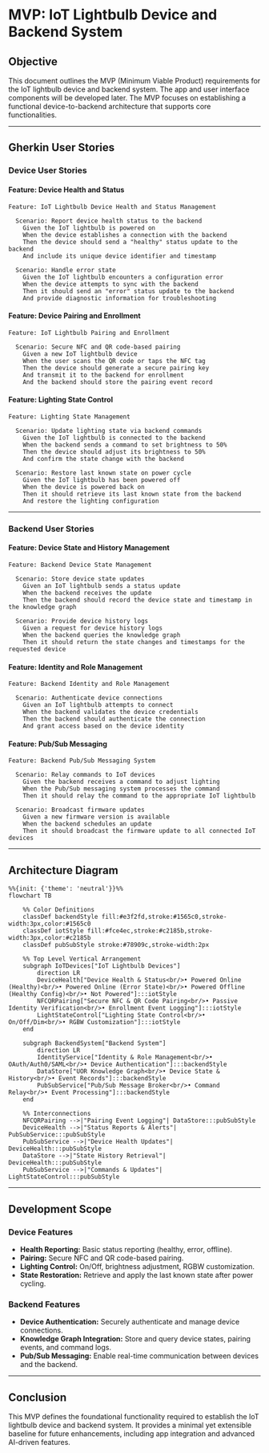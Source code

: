 # MVP: IoT Lightbulb Device and Backend System

## Objective
This document outlines the MVP (Minimum Viable Product) requirements for the IoT lightbulb device and backend system. The app and user interface components will be developed later. The MVP focuses on establishing a functional device-to-backend architecture that supports core functionalities.

---

## Gherkin User Stories

### **Device User Stories**

#### **Feature: Device Health and Status**
```gherkin
Feature: IoT Lightbulb Device Health and Status Management

  Scenario: Report device health status to the backend
    Given the IoT lightbulb is powered on
    When the device establishes a connection with the backend
    Then the device should send a "healthy" status update to the backend
    And include its unique device identifier and timestamp

  Scenario: Handle error state
    Given the IoT lightbulb encounters a configuration error
    When the device attempts to sync with the backend
    Then it should send an "error" status update to the backend
    And provide diagnostic information for troubleshooting
```

#### **Feature: Device Pairing and Enrollment**
```gherkin
Feature: IoT Lightbulb Pairing and Enrollment

  Scenario: Secure NFC and QR code-based pairing
    Given a new IoT lightbulb device
    When the user scans the QR code or taps the NFC tag
    Then the device should generate a secure pairing key
    And transmit it to the backend for enrollment
    And the backend should store the pairing event record
```

#### **Feature: Lighting State Control**
```gherkin
Feature: Lighting State Management

  Scenario: Update lighting state via backend commands
    Given the IoT lightbulb is connected to the backend
    When the backend sends a command to set brightness to 50%
    Then the device should adjust its brightness to 50%
    And confirm the state change with the backend

  Scenario: Restore last known state on power cycle
    Given the IoT lightbulb has been powered off
    When the device is powered back on
    Then it should retrieve its last known state from the backend
    And restore the lighting configuration
```

---

### **Backend User Stories**

#### **Feature: Device State and History Management**
```gherkin
Feature: Backend Device State Management

  Scenario: Store device state updates
    Given an IoT lightbulb sends a status update
    When the backend receives the update
    Then the backend should record the device state and timestamp in the knowledge graph

  Scenario: Provide device history logs
    Given a request for device history logs
    When the backend queries the knowledge graph
    Then it should return the state changes and timestamps for the requested device
```

#### **Feature: Identity and Role Management**
```gherkin
Feature: Backend Identity and Role Management

  Scenario: Authenticate device connections
    Given an IoT lightbulb attempts to connect
    When the backend validates the device credentials
    Then the backend should authenticate the connection
    And grant access based on the device identity
```

#### **Feature: Pub/Sub Messaging**
```gherkin
Feature: Backend Pub/Sub Messaging System

  Scenario: Relay commands to IoT devices
    Given the backend receives a command to adjust lighting
    When the Pub/Sub messaging system processes the command
    Then it should relay the command to the appropriate IoT lightbulb

  Scenario: Broadcast firmware updates
    Given a new firmware version is available
    When the backend schedules an update
    Then it should broadcast the firmware update to all connected IoT devices
```

---

## Architecture Diagram
```mermaid
%%{init: {'theme': 'neutral'}}%%
flowchart TB

    %% Color Definitions
    classDef backendStyle fill:#e3f2fd,stroke:#1565c0,stroke-width:3px,color:#1565c0
    classDef iotStyle fill:#fce4ec,stroke:#c2185b,stroke-width:3px,color:#c2185b
    classDef pubSubStyle stroke:#78909c,stroke-width:2px

    %% Top Level Vertical Arrangement
    subgraph IoTDevices["IoT Lightbulb Devices"]
        direction LR
        DeviceHealth["Device Health & Status<br/>• Powered Online (Healthy)<br/>• Powered Online (Error State)<br/>• Powered Offline (Healthy Config)<br/>• Not Powered"]:::iotStyle
        NFCQRPairing["Secure NFC & QR Code Pairing<br/>• Passive Identity Verification<br/>• Enrollment Event Logging"]:::iotStyle
        LightStateControl["Lighting State Control<br/>• On/Off/Dim<br/>• RGBW Customization"]:::iotStyle
    end

    subgraph BackendSystem["Backend System"]
        direction LR
        IdentityService["Identity & Role Management<br/>• OAuth/Auth0/SAML<br/>• Device Authentication"]:::backendStyle
        DataStore["UOR Knowledge Graph<br/>• Device State & History<br/>• Event Records"]:::backendStyle
        PubSubService["Pub/Sub Message Broker<br/>• Command Relay<br/>• Event Processing"]:::backendStyle
    end

    %% Interconnections
    NFCQRPairing -->|"Pairing Event Logging"| DataStore:::pubSubStyle
    DeviceHealth -->|"Status Reports & Alerts"| PubSubService:::pubSubStyle
    PubSubService -->|"Device Health Updates"| DeviceHealth:::pubSubStyle
    DataStore -->|"State History Retrieval"| DeviceHealth:::pubSubStyle
    PubSubService -->|"Commands & Updates"| LightStateControl:::pubSubStyle
```

---

## Development Scope

### Device Features
- **Health Reporting:** Basic status reporting (healthy, error, offline).
- **Pairing:** Secure NFC and QR code-based pairing.
- **Lighting Control:** On/Off, brightness adjustment, RGBW customization.
- **State Restoration:** Retrieve and apply the last known state after power cycling.

### Backend Features
- **Device Authentication:** Securely authenticate and manage device connections.
- **Knowledge Graph Integration:** Store and query device states, pairing events, and command logs.
- **Pub/Sub Messaging:** Enable real-time communication between devices and the backend.

---

## Conclusion
This MVP defines the foundational functionality required to establish the IoT lightbulb device and backend system. It provides a minimal yet extensible baseline for future enhancements, including app integration and advanced AI-driven features.

